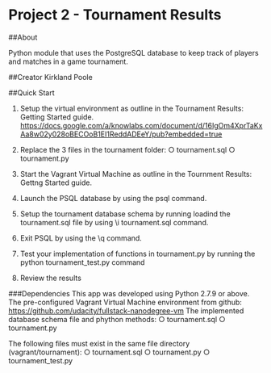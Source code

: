 Project 2 - Tournament Results
=========

##About

Python module that uses the PostgreSQL database to keep track of players and matches in a game tournament.

##Creator
Kirkland Poole

##Quick Start
1. Setup the virtual environment as outline in the Tournament Results: Getting Started guide.
	https://docs.google.com/a/knowlabs.com/document/d/16IgOm4XprTaKxAa8w02y028oBECOoB1EI1ReddADEeY/pub?embedded=true
2. Replace the 3 files in the tournament folder:
	○ tournament.sql
	○ tournament.py

3. Start the Vagrant Virtual Machine as outline in the Tournment Results: Gettng Started guide.
4. Launch the PSQL database by using the psql command.
5. Setup the tournament database schema by running loadind the tournament.sql file by using \i tournament.sql command.
6. Exit PSQL by using the \q command.
7. Test your implementation of functions in tournament.py by running the python tournament_test.py command
8. Review the results

###Dependencies
This app was developed using Python 2.7.9 or above.
The pre-configured Vagrant Virtual Machine environment from github: https://github.com/udacity/fullstack-nanodegree-vm
The implemented database schema file and phython methods:
	○ tournament.sql
	○ tournament.py

The following files must exist in the same file directory (vagrant/tournament):
	○ tournament.sql
	○ tournament.py
	○ tournament_test.py

